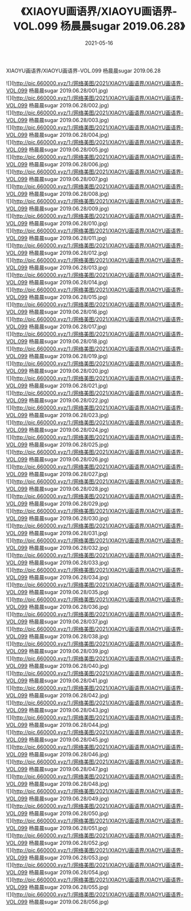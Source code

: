 ﻿---
layout: post
title:  《XIAOYU画语界/XIAOYU画语界-VOL.099 杨晨晨sugar 2019.06.28》
date:   2021-05-16
img: http://pic.660000.xyz/1:/网络美图/2021/XIAOYU画语界/XIAOYU画语界-VOL.099 杨晨晨sugar 2019.06.28/000.jpg
categories: [美女, 清纯, 唯美]
---

XIAOYU画语界/XIAOYU画语界-VOL.099 杨晨晨sugar 2019.06.28

 ![](http://pic.660000.xyz/1:/网络美图/2021/XIAOYU画语界/XIAOYU画语界-VOL.099 杨晨晨sugar 2019.06.28/001.jpg) <br>![](http://pic.660000.xyz/1:/网络美图/2021/XIAOYU画语界/XIAOYU画语界-VOL.099 杨晨晨sugar 2019.06.28/002.jpg) <br>![](http://pic.660000.xyz/1:/网络美图/2021/XIAOYU画语界/XIAOYU画语界-VOL.099 杨晨晨sugar 2019.06.28/003.jpg) <br>![](http://pic.660000.xyz/1:/网络美图/2021/XIAOYU画语界/XIAOYU画语界-VOL.099 杨晨晨sugar 2019.06.28/004.jpg) <br>![](http://pic.660000.xyz/1:/网络美图/2021/XIAOYU画语界/XIAOYU画语界-VOL.099 杨晨晨sugar 2019.06.28/005.jpg) <br>![](http://pic.660000.xyz/1:/网络美图/2021/XIAOYU画语界/XIAOYU画语界-VOL.099 杨晨晨sugar 2019.06.28/006.jpg) <br>![](http://pic.660000.xyz/1:/网络美图/2021/XIAOYU画语界/XIAOYU画语界-VOL.099 杨晨晨sugar 2019.06.28/007.jpg) <br>![](http://pic.660000.xyz/1:/网络美图/2021/XIAOYU画语界/XIAOYU画语界-VOL.099 杨晨晨sugar 2019.06.28/008.jpg) <br>![](http://pic.660000.xyz/1:/网络美图/2021/XIAOYU画语界/XIAOYU画语界-VOL.099 杨晨晨sugar 2019.06.28/009.jpg) <br>![](http://pic.660000.xyz/1:/网络美图/2021/XIAOYU画语界/XIAOYU画语界-VOL.099 杨晨晨sugar 2019.06.28/010.jpg) <br>![](http://pic.660000.xyz/1:/网络美图/2021/XIAOYU画语界/XIAOYU画语界-VOL.099 杨晨晨sugar 2019.06.28/011.jpg) <br>![](http://pic.660000.xyz/1:/网络美图/2021/XIAOYU画语界/XIAOYU画语界-VOL.099 杨晨晨sugar 2019.06.28/012.jpg) <br>![](http://pic.660000.xyz/1:/网络美图/2021/XIAOYU画语界/XIAOYU画语界-VOL.099 杨晨晨sugar 2019.06.28/013.jpg) <br>![](http://pic.660000.xyz/1:/网络美图/2021/XIAOYU画语界/XIAOYU画语界-VOL.099 杨晨晨sugar 2019.06.28/014.jpg) <br>![](http://pic.660000.xyz/1:/网络美图/2021/XIAOYU画语界/XIAOYU画语界-VOL.099 杨晨晨sugar 2019.06.28/015.jpg) <br>![](http://pic.660000.xyz/1:/网络美图/2021/XIAOYU画语界/XIAOYU画语界-VOL.099 杨晨晨sugar 2019.06.28/016.jpg) <br>![](http://pic.660000.xyz/1:/网络美图/2021/XIAOYU画语界/XIAOYU画语界-VOL.099 杨晨晨sugar 2019.06.28/017.jpg) <br>![](http://pic.660000.xyz/1:/网络美图/2021/XIAOYU画语界/XIAOYU画语界-VOL.099 杨晨晨sugar 2019.06.28/018.jpg) <br>![](http://pic.660000.xyz/1:/网络美图/2021/XIAOYU画语界/XIAOYU画语界-VOL.099 杨晨晨sugar 2019.06.28/019.jpg) <br>![](http://pic.660000.xyz/1:/网络美图/2021/XIAOYU画语界/XIAOYU画语界-VOL.099 杨晨晨sugar 2019.06.28/020.jpg) <br>![](http://pic.660000.xyz/1:/网络美图/2021/XIAOYU画语界/XIAOYU画语界-VOL.099 杨晨晨sugar 2019.06.28/021.jpg) <br>![](http://pic.660000.xyz/1:/网络美图/2021/XIAOYU画语界/XIAOYU画语界-VOL.099 杨晨晨sugar 2019.06.28/022.jpg) <br>![](http://pic.660000.xyz/1:/网络美图/2021/XIAOYU画语界/XIAOYU画语界-VOL.099 杨晨晨sugar 2019.06.28/023.jpg) <br>![](http://pic.660000.xyz/1:/网络美图/2021/XIAOYU画语界/XIAOYU画语界-VOL.099 杨晨晨sugar 2019.06.28/024.jpg) <br>![](http://pic.660000.xyz/1:/网络美图/2021/XIAOYU画语界/XIAOYU画语界-VOL.099 杨晨晨sugar 2019.06.28/025.jpg) <br>![](http://pic.660000.xyz/1:/网络美图/2021/XIAOYU画语界/XIAOYU画语界-VOL.099 杨晨晨sugar 2019.06.28/026.jpg) <br>![](http://pic.660000.xyz/1:/网络美图/2021/XIAOYU画语界/XIAOYU画语界-VOL.099 杨晨晨sugar 2019.06.28/027.jpg) <br>![](http://pic.660000.xyz/1:/网络美图/2021/XIAOYU画语界/XIAOYU画语界-VOL.099 杨晨晨sugar 2019.06.28/028.jpg) <br>![](http://pic.660000.xyz/1:/网络美图/2021/XIAOYU画语界/XIAOYU画语界-VOL.099 杨晨晨sugar 2019.06.28/029.jpg) <br>![](http://pic.660000.xyz/1:/网络美图/2021/XIAOYU画语界/XIAOYU画语界-VOL.099 杨晨晨sugar 2019.06.28/030.jpg) <br>![](http://pic.660000.xyz/1:/网络美图/2021/XIAOYU画语界/XIAOYU画语界-VOL.099 杨晨晨sugar 2019.06.28/031.jpg) <br>![](http://pic.660000.xyz/1:/网络美图/2021/XIAOYU画语界/XIAOYU画语界-VOL.099 杨晨晨sugar 2019.06.28/032.jpg) <br>![](http://pic.660000.xyz/1:/网络美图/2021/XIAOYU画语界/XIAOYU画语界-VOL.099 杨晨晨sugar 2019.06.28/033.jpg) <br>![](http://pic.660000.xyz/1:/网络美图/2021/XIAOYU画语界/XIAOYU画语界-VOL.099 杨晨晨sugar 2019.06.28/034.jpg) <br>![](http://pic.660000.xyz/1:/网络美图/2021/XIAOYU画语界/XIAOYU画语界-VOL.099 杨晨晨sugar 2019.06.28/035.jpg) <br>![](http://pic.660000.xyz/1:/网络美图/2021/XIAOYU画语界/XIAOYU画语界-VOL.099 杨晨晨sugar 2019.06.28/036.jpg) <br>![](http://pic.660000.xyz/1:/网络美图/2021/XIAOYU画语界/XIAOYU画语界-VOL.099 杨晨晨sugar 2019.06.28/037.jpg) <br>![](http://pic.660000.xyz/1:/网络美图/2021/XIAOYU画语界/XIAOYU画语界-VOL.099 杨晨晨sugar 2019.06.28/038.jpg) <br>![](http://pic.660000.xyz/1:/网络美图/2021/XIAOYU画语界/XIAOYU画语界-VOL.099 杨晨晨sugar 2019.06.28/039.jpg) <br>![](http://pic.660000.xyz/1:/网络美图/2021/XIAOYU画语界/XIAOYU画语界-VOL.099 杨晨晨sugar 2019.06.28/040.jpg) <br>![](http://pic.660000.xyz/1:/网络美图/2021/XIAOYU画语界/XIAOYU画语界-VOL.099 杨晨晨sugar 2019.06.28/041.jpg) <br>![](http://pic.660000.xyz/1:/网络美图/2021/XIAOYU画语界/XIAOYU画语界-VOL.099 杨晨晨sugar 2019.06.28/042.jpg) <br>![](http://pic.660000.xyz/1:/网络美图/2021/XIAOYU画语界/XIAOYU画语界-VOL.099 杨晨晨sugar 2019.06.28/043.jpg) <br>![](http://pic.660000.xyz/1:/网络美图/2021/XIAOYU画语界/XIAOYU画语界-VOL.099 杨晨晨sugar 2019.06.28/044.jpg) <br>![](http://pic.660000.xyz/1:/网络美图/2021/XIAOYU画语界/XIAOYU画语界-VOL.099 杨晨晨sugar 2019.06.28/045.jpg) <br>![](http://pic.660000.xyz/1:/网络美图/2021/XIAOYU画语界/XIAOYU画语界-VOL.099 杨晨晨sugar 2019.06.28/046.jpg) <br>![](http://pic.660000.xyz/1:/网络美图/2021/XIAOYU画语界/XIAOYU画语界-VOL.099 杨晨晨sugar 2019.06.28/047.jpg) <br>![](http://pic.660000.xyz/1:/网络美图/2021/XIAOYU画语界/XIAOYU画语界-VOL.099 杨晨晨sugar 2019.06.28/048.jpg) <br>![](http://pic.660000.xyz/1:/网络美图/2021/XIAOYU画语界/XIAOYU画语界-VOL.099 杨晨晨sugar 2019.06.28/049.jpg) <br>![](http://pic.660000.xyz/1:/网络美图/2021/XIAOYU画语界/XIAOYU画语界-VOL.099 杨晨晨sugar 2019.06.28/050.jpg) <br>![](http://pic.660000.xyz/1:/网络美图/2021/XIAOYU画语界/XIAOYU画语界-VOL.099 杨晨晨sugar 2019.06.28/051.jpg) <br>![](http://pic.660000.xyz/1:/网络美图/2021/XIAOYU画语界/XIAOYU画语界-VOL.099 杨晨晨sugar 2019.06.28/052.jpg) <br>![](http://pic.660000.xyz/1:/网络美图/2021/XIAOYU画语界/XIAOYU画语界-VOL.099 杨晨晨sugar 2019.06.28/053.jpg) <br>![](http://pic.660000.xyz/1:/网络美图/2021/XIAOYU画语界/XIAOYU画语界-VOL.099 杨晨晨sugar 2019.06.28/054.jpg) <br>![](http://pic.660000.xyz/1:/网络美图/2021/XIAOYU画语界/XIAOYU画语界-VOL.099 杨晨晨sugar 2019.06.28/055.jpg) <br>![](http://pic.660000.xyz/1:/网络美图/2021/XIAOYU画语界/XIAOYU画语界-VOL.099 杨晨晨sugar 2019.06.28/056.jpg) <br>